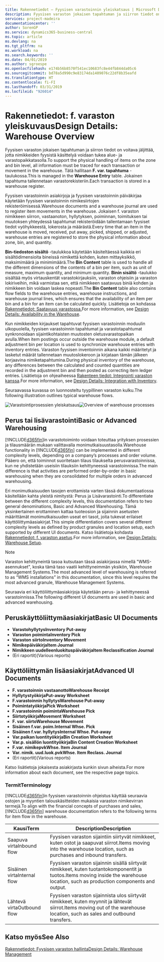 ```yaml
---
title: Rakennetiedot – Fyysisen varastoinnin yleiskatsaus | Microsoft Docs
description: Fyysisen varaston jokaisen tapahtuman ja siirron tiedot on voitava jäljittää, jotta nimikkeiden fyysistä käsittelyä voidaan tukea alue- ja varastopaikkatasolla. Tätä hallitaan **F. var. tapahtuma** -taulukossa. Jokainen tapahtuma tallennetaan varastorekisteriin.
services: project-madeira
documentationcenter: ''
author: SorenGP
ms.service: dynamics365-business-central
ms.topic: article
ms.devlang: na
ms.tgt_pltfrm: na
ms.workload: na
ms.search.keywords: ''
ms.date: 04/01/2019
ms.author: sgroespe
ms.openlocfilehash: e174b56b8570f541ec10683fc8e44fb844da05c6
ms.sourcegitcommit: bd78a5d990c9e83174da1409076c22df8b35eafd
ms.translationtype: HT
ms.contentlocale: fi-FI
ms.lasthandoff: 03/31/2019
ms.locfileid: "926014"
---
```

# <a name="design-details-warehouse-overview"></a><span data-ttu-id="64ba6-105">Rakennetiedot: f. varaston yleiskuvaus</span><span class="sxs-lookup"><span data-stu-id="64ba6-105">Design Details: Warehouse Overview</span></span>
<span data-ttu-id="64ba6-106">Fyysisen varaston jokaisen tapahtuman ja siirron tiedot on voitava jäljittää, jotta nimikkeiden fyysistä käsittelyä voidaan tukea alue- ja varastopaikkatasolla.</span><span class="sxs-lookup"><span data-stu-id="64ba6-106">To support the physical handling of items on the zone and bin level, all information must be traced for each transaction or movement in the warehouse.</span></span> <span data-ttu-id="64ba6-107">Tätä hallitaan **F. var. tapahtuma** -taulukossa.</span><span class="sxs-lookup"><span data-stu-id="64ba6-107">This is managed in the **Warehouse Entry** table.</span></span> <span data-ttu-id="64ba6-108">Jokainen tapahtuma tallennetaan varastorekisteriin.</span><span class="sxs-lookup"><span data-stu-id="64ba6-108">Each transaction is stored in a warehouse register.</span></span>  

<span data-ttu-id="64ba6-109">Fyysisen varastoinnin asiakirjoja ja fyysisen varastoinnin päiväkirjaa käytetään fyysisen varastoinnin nimikesiirtojen rekisteröimisessä.</span><span class="sxs-lookup"><span data-stu-id="64ba6-109">Warehouse documents and a warehouse journal are used to register item movements in the warehouse.</span></span> <span data-ttu-id="64ba6-110">Jokaisen f. varaston nimikkeen siirron, vastaanoton, hyllytyksen, poiminnan, toimituksen tai muutoksen yhteydessä tapahtumat rekisteröidään tallentamaan fyysiset tiedot vyöhykkeestä, lokerosta ja määrästä.</span><span class="sxs-lookup"><span data-stu-id="64ba6-110">Every time that an item in the warehouse is moved, received, put away, picked, shipped, or adjusted, warehouse entries are registered to store the physical information about zone, bin, and quantity.</span></span>

<span data-ttu-id="64ba6-111">**Bin-tiedoston sisältö** -taulukkoa käytetään käsiteltäessä kaikkia eri sisältödimensioita bineissä nimikettä kohden, kuten mittayksikkö, maksimimäärä ja minimimäärä.</span><span class="sxs-lookup"><span data-stu-id="64ba6-111">The **Bin Content** table is used to handle all the different dimensions of the contents of a bin per item, such as unit of measure, maximum quantity, and minimum quantity.</span></span> <span data-ttu-id="64ba6-112">**Binin sisältö** -taulukko sisältää myös virtauskentät varastokirjauksiin, varaston ohjeisiin ja varaston lokiriveihin, mikä varmistaa sen, että nimikkeen saatavuus biniä kohden ja nimikkeen bin voidaan laskea nopeasti.</span><span class="sxs-lookup"><span data-stu-id="64ba6-112">The **Bin Content** table also contains flow fields to the warehouse entries, warehouse instructions, and warehouse journal lines, which ensures that the availability of an item per bin and a bin for an item can be calculated quickly.</span></span> <span data-ttu-id="64ba6-113">Lisätietoja on kohdassa [Rakennetiedot: Saatavuus varastossa.](design-details-availability-in-the-warehouse.md)</span><span class="sxs-lookup"><span data-stu-id="64ba6-113">For more information, see [Design Details: Availability in the Warehouse](design-details-availability-in-the-warehouse.md).</span></span>  

<span data-ttu-id="64ba6-114">Kun nimikkeiden kirjaukset tapahtuvat fyysisen varastoinnin moduulin ulkopuolella, fyysisen varastoinnin tapahtumat ja varastotapahtumat synkronoidaan sijaintikohtaisten muutosten oletusvarastopaikan avulla.</span><span class="sxs-lookup"><span data-stu-id="64ba6-114">When item postings occur outside the warehouse module, a default adjustment bin per location is used to synchronize warehouse entries with inventory entries.</span></span> <span data-ttu-id="64ba6-115">Varaston fyysisen inventoinnin aikana kaikki määritetyt ja lasketut määrät tallennetaan muutoslokeroon ja kirjataan tämän jälkeen korjaavina nimiketapahtumina.</span><span class="sxs-lookup"><span data-stu-id="64ba6-115">During physical inventory of the warehouse, any differences between the calculated and counted quantities are recorded in the adjustment bin and then posted as correcting item ledger entries.</span></span> <span data-ttu-id="64ba6-116">Lisätietoja on ohjeaiheessa [Rakenteen tiedot: Integrointi varaston kanssa](design-details-integration-with-inventory.md).</span><span class="sxs-lookup"><span data-stu-id="64ba6-116">For more information, see [Design Details: Integration with Inventory](design-details-integration-with-inventory.md).</span></span>  

<span data-ttu-id="64ba6-117">Seuraavassa kuvassa on luonnosteltu tyypillinen varaston kulku.</span><span class="sxs-lookup"><span data-stu-id="64ba6-117">The following illustration outlines typical warehouse flows.</span></span>  

<span data-ttu-id="64ba6-118">![Varastointiprosessien yleiskatsaus](media/design_details_warehouse_management_overview.png "Varastointiprosessien yleiskatsaus")</span><span class="sxs-lookup"><span data-stu-id="64ba6-118">![Overview of warehouse processes](media/design_details_warehouse_management_overview.png "Overview of warehouse processes")</span></span>  

## <a name="basic-or-advanced-warehousing"></a><span data-ttu-id="64ba6-119">Perus tai lisävarastointi</span><span class="sxs-lookup"><span data-stu-id="64ba6-119">Basic or Advanced Warehousing</span></span>  
<span data-ttu-id="64ba6-120">[!INCLUDE[d365fin](includes/d365fin_md.md)]in varastotoiminto voidaan toteuttaa yrityksen prosessien ja tilausmäärän mukaan valittavalla monimutkaisuustasolla.</span><span class="sxs-lookup"><span data-stu-id="64ba6-120">Warehouse functionality in [!INCLUDE[d365fin](includes/d365fin_md.md)] can be implemented in different complexity levels, depending on a company’s processes and order volume.</span></span> <span data-ttu-id="64ba6-121">Pääero on, että toiminnot suoritetaan tilaus tilaukselta perusvarastoinnissa, kun ne yhdistetään useisiin tilauksiin kehittyneessä varastoinnissa.</span><span class="sxs-lookup"><span data-stu-id="64ba6-121">The main difference is that activities are performed order-by-order in basic warehousing when they are consolidated for multiple orders in advanced warehousing.</span></span>  

 <span data-ttu-id="64ba6-122">Eri monimutkaisuuden tasojen erottamista varten tässä dokumentaatiossa käsitellään kahta yleistä nimitystä: Perus ja Lisävarastointi.</span><span class="sxs-lookup"><span data-stu-id="64ba6-122">To differentiate between the different complexity levels, this documentation refers to two general denominations, Basic and Advanced Warehousing.</span></span> <span data-ttu-id="64ba6-123">Tämä yksinkertainen erottaminen kattaa tuoteosion ja sijainnin asetusten määrittämät monimutkaisuuden useat eri tasot, joita tukevat erilaiset käyttöliittymäasiakirjat.</span><span class="sxs-lookup"><span data-stu-id="64ba6-123">This simple differentiation covers several different complexity levels as defined by product granules and location setup, each supported by different UI documents.</span></span> <span data-ttu-id="64ba6-124">Katso lisätietoja kohdasta [Rakennetiedot: f. varaston asetus](design-details-warehouse-setup.md).</span><span class="sxs-lookup"><span data-stu-id="64ba6-124">For more information, see [Design Details: Warehouse Setup](design-details-warehouse-setup.md).</span></span>  

> [!NOTE]  
>  <span data-ttu-id="64ba6-125">Varaston kehittyneintä tasoa kutsutaan tässä asiakirjassa nimellä "WMS-asennukset", koska tämä taso vaatii kehittyneimmän yksikön, Warehouse Management Systems.</span><span class="sxs-lookup"><span data-stu-id="64ba6-125">The most advanced level of warehousing is referred to as “WMS installations” in this documentation, since this level requires the most advanced granule, Warehouse Management Systems.</span></span>  

 <span data-ttu-id="64ba6-126">Seuraavia eri käyttöliittymäasiakirjoja käytetään perus- ja kehittyneessä varastoinnissa.</span><span class="sxs-lookup"><span data-stu-id="64ba6-126">The following different UI documents are used in basic and advanced warehousing.</span></span>  

## <a name="basic-ui-documents"></a><span data-ttu-id="64ba6-127">Peruskäyttöliittymäasiakirjat</span><span class="sxs-lookup"><span data-stu-id="64ba6-127">Basic UI Documents</span></span>  

-   <span data-ttu-id="64ba6-128">**Varastohyllytys**</span><span class="sxs-lookup"><span data-stu-id="64ba6-128">**Inventory Put-away**</span></span>  
-   <span data-ttu-id="64ba6-129">**Varaston poiminta**</span><span class="sxs-lookup"><span data-stu-id="64ba6-129">**Inventory Pick**</span></span>  
-   <span data-ttu-id="64ba6-130">**Varaston siirto**</span><span class="sxs-lookup"><span data-stu-id="64ba6-130">**Inventory Movement**</span></span>  
-   <span data-ttu-id="64ba6-131">**Nimikepäiväkirja**</span><span class="sxs-lookup"><span data-stu-id="64ba6-131">**Item Journal**</span></span>  
-   <span data-ttu-id="64ba6-132">**Nimikkeen uudelleenluokituspäiväkirja**</span><span class="sxs-lookup"><span data-stu-id="64ba6-132">**Item Reclassification Journal**</span></span>  
-   <span data-ttu-id="64ba6-133">(Eri raportit)</span><span class="sxs-lookup"><span data-stu-id="64ba6-133">(Various reports)</span></span>  

## <a name="advanced-ui-documents"></a><span data-ttu-id="64ba6-134">Käyttöliittymän lisäasiakirjat</span><span class="sxs-lookup"><span data-stu-id="64ba6-134">Advanced UI Documents</span></span>  

-   <span data-ttu-id="64ba6-135">**F. varastoinnin vastaanotto**</span><span class="sxs-lookup"><span data-stu-id="64ba6-135">**Warehouse Receipt**</span></span>  
-   <span data-ttu-id="64ba6-136">**Hyllytystyökirja**</span><span class="sxs-lookup"><span data-stu-id="64ba6-136">**Put-away Worksheet**</span></span>  
-   <span data-ttu-id="64ba6-137">**F.varastoinnin hyllytys**</span><span class="sxs-lookup"><span data-stu-id="64ba6-137">**Warehouse Put-away**</span></span>  
-   <span data-ttu-id="64ba6-138">**Poimintatyökirja**</span><span class="sxs-lookup"><span data-stu-id="64ba6-138">**Pick Worksheet**</span></span>  
-   <span data-ttu-id="64ba6-139">**F.varastoinnin poiminta**</span><span class="sxs-lookup"><span data-stu-id="64ba6-139">**Warehouse Pick**</span></span>  
-   <span data-ttu-id="64ba6-140">**Siirtotyökirja**</span><span class="sxs-lookup"><span data-stu-id="64ba6-140">**Movement Worksheet**</span></span>  
-   <span data-ttu-id="64ba6-141">**F. var. siirto**</span><span class="sxs-lookup"><span data-stu-id="64ba6-141">**Warehouse Movement**</span></span>  
-   <span data-ttu-id="64ba6-142">**Sisäinen f.var. poim.**</span><span class="sxs-lookup"><span data-stu-id="64ba6-142">**Internal Whse. Pick**</span></span>  
-   <span data-ttu-id="64ba6-143">**Sisäinen f.var. hyllytys**</span><span class="sxs-lookup"><span data-stu-id="64ba6-143">**Internal Whse. Put-away**</span></span>  
-   <span data-ttu-id="64ba6-144">**Var.paikan luontityökirja**</span><span class="sxs-lookup"><span data-stu-id="64ba6-144">**Bin Creation Worksheet**</span></span>  
-   <span data-ttu-id="64ba6-145">**Var.p. sisällön luontityökirja**</span><span class="sxs-lookup"><span data-stu-id="64ba6-145">**Bin Content Creation Worksheet**</span></span>  
-   <span data-ttu-id="64ba6-146">**F.var. nimikepvk**</span><span class="sxs-lookup"><span data-stu-id="64ba6-146">**Whse. Item Journal**</span></span>  
-   <span data-ttu-id="64ba6-147">**Var. nimik. uud.luok.pvk**</span><span class="sxs-lookup"><span data-stu-id="64ba6-147">**Whse. Item Reclass. Journal**</span></span>  
-   <span data-ttu-id="64ba6-148">(Eri raportit)</span><span class="sxs-lookup"><span data-stu-id="64ba6-148">(Various reports)</span></span>  

<span data-ttu-id="64ba6-149">Katso lisätietoja jokaisesta asiakirjasta kunkin sivun aiheista.</span><span class="sxs-lookup"><span data-stu-id="64ba6-149">For more information about each document, see the respective page topics.</span></span>  

### <a name="terminology"></a><span data-ttu-id="64ba6-150">Termit</span><span class="sxs-lookup"><span data-stu-id="64ba6-150">Terminology</span></span>  
<span data-ttu-id="64ba6-151">[!INCLUDE[d365fin](includes/d365fin_md.md)]in fyysisen varastoinnin ohjeistus käyttää seuraavia ostojen ja myyntien talouskäsitteiden mukaisia varaston nimikevirran termejä.</span><span class="sxs-lookup"><span data-stu-id="64ba6-151">To align with the financial concepts of purchases and sales, [!INCLUDE[d365fin](includes/d365fin_md.md)] warehouse documentation refers to the following terms for item flow in the warehouse.</span></span>  

|<span data-ttu-id="64ba6-152">Kausi</span><span class="sxs-lookup"><span data-stu-id="64ba6-152">Term</span></span>|<span data-ttu-id="64ba6-153">Description</span><span class="sxs-lookup"><span data-stu-id="64ba6-153">Description</span></span>|  
|----------|---------------------------------------|  
|<span data-ttu-id="64ba6-154">Saapuva virta</span><span class="sxs-lookup"><span data-stu-id="64ba6-154">Inbound flow</span></span>|<span data-ttu-id="64ba6-155">Fyysisen varaston sijaintiin siirtyvät nimikkeet, kuten ostot ja saapuvat siirrot.</span><span class="sxs-lookup"><span data-stu-id="64ba6-155">Items moving into the warehouse location, such as purchases and inbound transfers.</span></span>|  
|<span data-ttu-id="64ba6-156">Sisäinen virta</span><span class="sxs-lookup"><span data-stu-id="64ba6-156">Internal flow</span></span>|<span data-ttu-id="64ba6-157">Fyysisen varaston sijainnin sisällä siirtyvät nimikkeet, kuten tuotantokomponentit ja tuotos.</span><span class="sxs-lookup"><span data-stu-id="64ba6-157">Items moving inside the warehouse location, such as production components and output.</span></span>|  
|<span data-ttu-id="64ba6-158">Lähtevä virta</span><span class="sxs-lookup"><span data-stu-id="64ba6-158">Outbound flow</span></span>|<span data-ttu-id="64ba6-159">Fyysisen varaston sijainnista ulos siirtyvät nimikkeet, kuten myynnit ja lähtevät siirrot.</span><span class="sxs-lookup"><span data-stu-id="64ba6-159">Items moving out of the warehouse location, such as sales and outbound transfers.</span></span>|  

## <a name="see-also"></a><span data-ttu-id="64ba6-160">Katso myös</span><span class="sxs-lookup"><span data-stu-id="64ba6-160">See Also</span></span>  
 [<span data-ttu-id="64ba6-161">Rakennetiedot: Fyysisen varaston hallinta</span><span class="sxs-lookup"><span data-stu-id="64ba6-161">Design Details: Warehouse Management</span></span>](design-details-warehouse-management.md)

